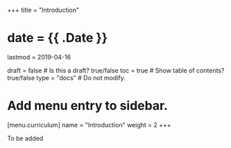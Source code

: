 +++
title = "Introduction"

# date = {{ .Date }}
lastmod = 2019-04-16

draft = false  # Is this a draft? true/false
toc = true  # Show table of contents? true/false
type = "docs"  # Do not modify.

# Add menu entry to sidebar.
[menu.curriculum]
  name = "Introduction"
  weight = 2
+++

To be added

